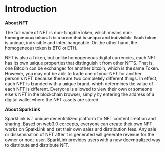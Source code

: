 # Introduction

**About NFT**

The full name of NFT is non-fungibleToken, which means non-homogeneous token. It is a token that is unique and indivisible. Each token is unique, indivisible and interchangeable. On the other hand, the homogeneous token is BTC or ETH.

NFT is also a Token, but unlike homogeneous digital currencies, each NFT has its own unique properties that distinguish it from other NFTS. That is, one Bitcoin can be exchanged for another bitcoin, which is the same Token. However, you may not be able to trade one of your NFT for another person's NFT, because these are two completely different things. In effect, each NFT is branded with a unique brand, which determines the value of each NFT is different. Everyone is allowed to view their own or someone else's NFT in the blockchain browser, simply by entering the address of a digital wallet where the NFT assets are stored.

**About SparkLink**

SparkLink is a unique decentralized platform for NFT content creation and sharing. Based on web3.0 concepts, everyone can create their own NFT works on SparkLink and set their own sales and distribution fees. Any sale or dissemination of NFT after it is generated will generate revenue for the owner or node user. SparkLink provides users with a new decentralized way to distribute and distribute NFT.
